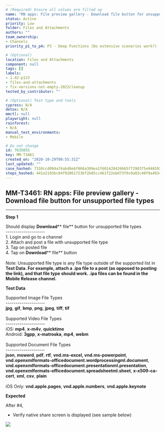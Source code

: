 ```yaml
---
# (Required) Ensure all values are filled up
name: "RN apps: File preview gallery - Download file button for unsupported file types"
status: Active
priority: Low
folder: Files and Attachments
authors: ""
team_ownership: 
- Channels
priority_p1_to_p4: P3 - Deep Functions (Do extensive scenarios work?)

# (Optional)
location: Files and Attachments
component: null
tags: []
labels: 
- 1.42-p123
- files-and-attachments
- fix-versions-not-empty-2022cleanup
tested_by_contributor: ""

# (Optional) Test type and tools
cypress: N/A
detox: N/A
mmctl: null
playwright: null
rainforest: 
- N/A
manual_test_environments: 
- Mobile

# Do not change
id: 7635055
key: MM-T3461
created_on: "2020-10-29T00:55:31Z"
last_updated: ""
case_hashed: 7310ccd094a74ab40ebf866a309ea1f601428426665f7290375e946592a647ffe7ca08064c92d32fbd6f65ea1240b906
steps_hashed: 441e2193bc84f92061723bf2b85cc461f22ebd73f0c0a03c40f9a493467acb7e540e6f0d9f6b5c57f6885ad8ee9890da
---
```


<!-- (Auto-generated) Based on frontmatter's "key" and "name" -->

## MM-T3461: RN apps: File preview gallery - Download file button for unsupported file types

---

**Step 1**

Should display **Download**\*\* file\*\* button for unsupported file types\
\--------------------\
1\. Login and go to a channel\
2\. Attach and post a file with unsupported file type\
3\. Tap on posted file\
4\. Tap on **Download**\*\* file\*\* button\
\
Note: Unsupported file type is any file type outside of the supported list in **Test Data. For example, attach a .ipa file to a post (as opposed to posting the link), and that file type should work. .ipa files can be found in the Mobile Release channel.**

**Test Data**

Supported Image File Types\
\--------------------\
**jpg**, **gif**, **bmp**, **png**, **jpeg**, **tiff**, **tif**\
\
Supported Video File Types\
\--------------------\
iOS: **mp4**, **x-m4v**, **quicktime**\
Android: **3gpp**, **x-matroska**, **mp4**, **webm**\
\
Supported Document File Types\
\--------------------\
**json**, **msword**, **pdf**, **rtf**, **vnd.ms-excel, vnd.ms-powerpoint**, **vnd.openxmlformats-officedocument.wordprocessingml.document**, **vnd.openxmlformats-officedocument.presentationml.presentation**, **vnd.openxmlformats-officedocument.spreadsheetml.sheet**, **x-x509-ca-cert**, **xml**, **csv**, **plain**\
\
iOS Only: **vnd.apple.pages**, **vnd.apple.numbers**, **vnd.apple.keynote**

**Expected**

After #4,

- Verify native share screen is displayed (see sample below)

![](https://smartbear-tm4j-prod-us-west-2-attachment-rich-text.s3.us-west-2.amazonaws.com/embedded-f3277290f945470c4add5d21ef3dc7ca7b74388fc7152bfb6b99ae58c66a95a8-1604078491878-IMG_0309.PNG)

